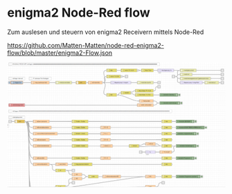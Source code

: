 # enigma2 Node-Red flow

Zum auslesen und steuern von enigma2 Receivern mittels Node-Red

https://github.com/Matten-Matten/node-red-enigma2-flow/blob/master/enigma2-Flow.json

![picture](/picture/Node-RED%20enigma2.png)
